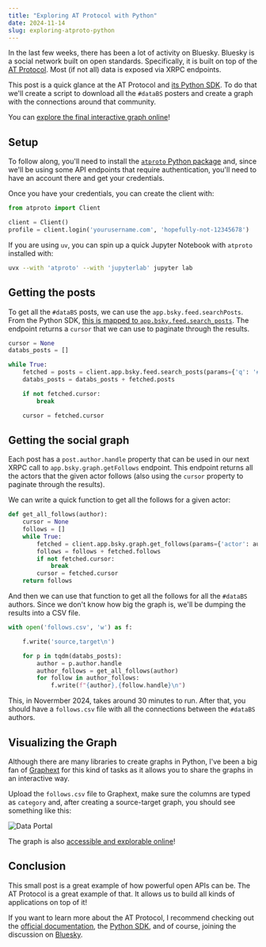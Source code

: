 ```yaml
---
title: "Exploring AT Protocol with Python"
date: 2024-11-14
slug: exploring-atproto-python
---
```


In the last few weeks, there has been a lot of activity on Bluesky. Bluesky is a social network built on open standards. Specifically, it is built on top of the [AT Protocol](https://atproto.com/). Most (if not all) data is exposed via XRPC endpoints.

This post is a quick glance at the AT Protocol and [its Python SDK](https://atproto.blue/en/latest/index.html). To do that we'll create a script to download all the `#dataBS` posters and create a graph with the connections around that community.

You can [explore the final interactive graph online](https://public.graphext.com/2b808d92830c526b/index.html?section=graph&colorMap=cluster&areaMap=page_rank)!

## Setup

To follow along, you'll need to install the [`atproto` Python package](https://github.com/MarshalX/atproto) and, since we'll be using some API endpoints that require authentication, you'll need to have an account there and get your credentials.

Once you have your credentials, you can create the client with:

```python
from atproto import Client

client = Client()
profile = client.login('yourusername.com', 'hopefully-not-12345678')
```

If you are using `uv`, you can spin up a quick Jupyter Notebook with `atproto` installed with:

```bash
uvx --with 'atproto' --with 'jupyterlab' jupyter lab
```

## Getting the posts

To get all the `#dataBS` posts, we can use the `app.bsky.feed.searchPosts`. From the Python SDK, [this is mapped to `app.bsky.feed.search_posts`](https://atproto.blue/en/latest/atproto/atproto_client.models.app.bsky.feed.search_posts.html). The endpoint returns a `cursor` that we can use to paginate through the results.

```python
cursor = None
databs_posts = []

while True:
    fetched = posts = client.app.bsky.feed.search_posts(params={'q': '#databs', 'cursor': cursor})
    databs_posts = databs_posts + fetched.posts

    if not fetched.cursor:
        break

    cursor = fetched.cursor
```

## Getting the social graph

Each post has a `post.author.handle` property that can be used in our next XRPC call to `app.bsky.graph.getFollows` endpoint. This endpoint returns all the actors that the given actor follows (also using the `cursor` property to paginate through the results).

We can write a quick function to get all the follows for a given actor:

```python
def get_all_follows(author):
    cursor = None
    follows = []
    while True:
        fetched = client.app.bsky.graph.get_follows(params={'actor': author, 'cursor': cursor})
        follows = follows + fetched.follows
        if not fetched.cursor:
            break
        cursor = fetched.cursor
    return follows
```

And then we can use that function to get all the follows for all the `#dataBS` authors. Since we don't know how big the graph is, we'll be dumping the results into a CSV file.

```python
with open('follows.csv', 'w') as f:

    f.write('source,target\n')

    for p in tqdm(databs_posts):
        author = p.author.handle
        author_follows = get_all_follows(author)
        for follow in author_follows:
            f.write(f"{author},{follow.handle}\n")
```

This, in Novermber 2024, takes around 30 minutes to run. After that, you should have a `follows.csv` file with all the connections between the `#dataBS` authors.

## Visualizing the Graph

Although there are many libraries to create graphs in Python, I've been a big fan of [Graphext](https://graphext.com) for this kind of tasks as it allows you to share the graphs in an interactive way.

Upload the `follows.csv` file to Graphext, make sure the columns are typed as `category` and, after creating a source-target graph, you should see something like this:

![Data Portal](../assets/../../assets/images/databs-graph.png)

The graph is also [accessible and explorable online](https://public.graphext.com/2b808d92830c526b/index.html)!

## Conclusion

This small post is a great example of how powerful open APIs can be. The AT Protocol is a great example of that. It allows us to build all kinds of applications on top of it!

If you want to learn more about the AT Protocol, I recommend checking out the [official documentation](https://atproto.com/docs), the [Python SDK](https://atproto.blue/en/latest/index.html), and of course, joining the discussion on [Bluesky](https://bsky.app/profile/davidgasquez.com).
